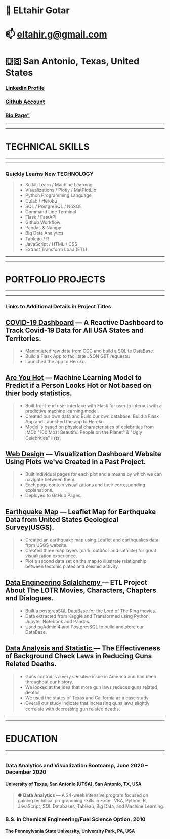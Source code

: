 # 👤 ELtahir Gotar
# 📫 eltahir.g@gmail.com
# 🇺🇸 San Antonio, Texas, United States

### [Linkedin Profile](https://linkedin.com/in/eltahirgotar)

### [Github Account](https://github.com/gotar1)

### [Bio Page"](https://gotar1.github.io/)

*****
*****
# TECHNICAL SKILLS
*****
*****

### Quickly Learns New TECHNOLOGY

> * Scikit-Learn / Machine Learning 
> * Visualizations / Plotly / MatPlotLib
> * Python Programming Language
> * Colab / Heroku
> * SQL / PostgreSQL / NoSQL 
> * Command Line Terminal
> * Flask / FastAPI
> * Github Workflow
> * Pandas & Numpy
> * Big Data Analytics
> * Tableau / R
> * JavaScript / HTML / CSS
> * Extract Transform Load (ETL)

 
*****
*****
# PORTFOLIO PROJECTS
*****
*****

### Links to Additional Details in Project Titles

## [COVID-19 Dashboard](https://covid-19-infection-dashboard.herokuapp.com/) — A Reactive Dashboard to Track Covid-19 Data for All USA States and Territories.

> * Manipulated raw data from CDC and build a SQLite DataBase.
> * Build a Flask App to facilitate JSON GET requests.
> * Launched the app to Heroku.

## [Are You Hot](https://are-you-hot.herokuapp.com/) — Machine Learning Model to Predict if a Person Looks Hot or Not based on thier body statistics. 

> * Built front-end user interface with Flask for user to interact with a predictive machine learning model.
> * Created our own data and Build our own database. Build a Flask App and Launched the app to Heroku.
> * Model is based on physical characteristics of celebrities from  IMDb "100 Most Beautiful People on the Planet" & "Ugly Celebrities" lists.

## [Web Design](https://gotar1.github.io/Web-Design-Challenge) — Visualization Dashboard Website Using Plots we've Created in a Past Project.

> * Built individual pages for each plot and a means by which we can navigate between them.
> * Each page contain visualizations and their corresponding explanations.
> * Deployed to GitHub Pages.

## [Earthquake Map](https://gotar1.github.io/leaflet-challenge/) — Leaflet Map for Earthquake Data from United States Geological Survey(USGS).

> * Created an earthquake map using Leaflet and earthquakes data from USGS website.
> * Created three map layers (dark, outdoor and satallite) for great visualization experience.
> * Plot a second data set on the map to illustrate relationship between tectonic plates and seismic activity.

## [Data Engineering Sqlalchemy ](https://github.com/lazambrano/ETL_Project) — ETL Project About The LOTR Movies, Characters, Chapters and Dialogues. 

> * Built a postgresSQL DataBase for the  Lord of The Ring movies.
> * Data extracted from Kaggle and Transformed using Python, Jupyter Notebook and Pandas.
> * Used pgAdmin 4 and PostgresSQL to build and store our DataBase.

## [Data Analysis and Statistic  ](https://github.com/AnalytrixCode/PROJECT-1-) — The Effectiveness of Background Check Laws in Reducing Guns Related Deaths. 

> * Guns control is a very sensitive issue in America and had been throughout our history.
> * We looked at the idea that more gun laws reduces guns related deaths.
> * We used the states of Texas and California as a case study
> * Overall our study indicate that increasing guns laws slightly correlate with decreasing gun related deaths. 


*****
*****
# EDUCATION
*****
*****

### Data Analytics and Visualization Bootcamp, June 2020 – December 2020
#### University of Texas, San Antonio (UTSA), San Antonio, TX, USA      
> ●	**Data Analytics** — A 24-week intensive program focused on gaining technical programming skills in Excel, VBA, Python, R, JavaScript, SQL Databases, Tableau, Big Data, and Machine Learning.
 
### B.S. in Chemical Engineering/Fuel Science Option, 2010
#### The Pennsylvania State University, University Park, PA, USA  



